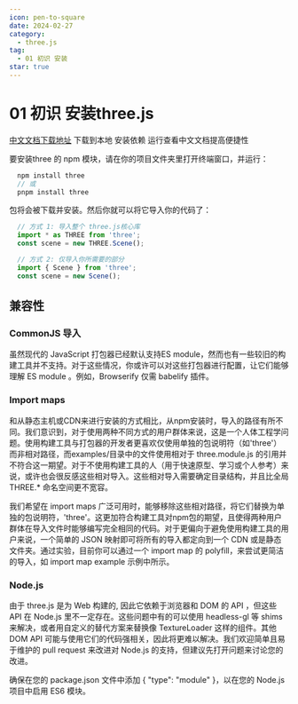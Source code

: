 ```yaml
---
icon: pen-to-square
date: 2024-02-27
category:
  - three.js
tag:
  - 01 初识 安装
star: true
---
```


# 01 初识 安装three.js

[中文文档下载地址](https://gitee.com/xin_hu199/threejs-code-public)  下载到本地 安装依赖 运行查看中文文档提高便捷性


要安装three 的 npm 模块，请在你的项目文件夹里打开终端窗口，并运行：
```ts
  npm install three
  // 或
  pnpm install three
```
包将会被下载并安装。然后你就可以将它导入你的代码了：

```ts
  // 方式 1: 导入整个 three.js核心库
  import * as THREE from 'three';
  const scene = new THREE.Scene();

  // 方式 2: 仅导入你所需要的部分
  import { Scene } from 'three';
  const scene = new Scene();
```



<!-- more -->

## 兼容性

### CommonJS 导入
虽然现代的 JavaScript 打包器已经默认支持ES module，然而也有一些较旧的构建工具并不支持。对于这些情况，你或许可以对这些打包器进行配置，让它们能够理解 ES module 。例如，Browserify 仅需 babelify 插件。

###  Import maps
和从静态主机或CDN来进行安装的方式相比，从npm安装时，导入的路径有所不同。我们意识到，对于使用两种不同方式的用户群体来说，这是一个人体工程学问题。使用构建工具与打包器的开发者更喜欢仅使用单独的包说明符（如'three'）而非相对路径，而examples/目录中的文件使用相对于 three.module.js 的引用并不符合这一期望。对于不使用构建工具的人（用于快速原型、学习或个人参考）来说，或许也会很反感这些相对导入。这些相对导入需要确定目录结构，并且比全局 THREE.* 命名空间更不宽容。

我们希望在 import maps 广泛可用时，能够移除这些相对路径，将它们替换为单独的包说明符，'three'。这更加符合构建工具对npm包的期望，且使得两种用户群体在导入文件时能够编写完全相同的代码。对于更偏向于避免使用构建工具的用户来说，一个简单的 JSON 映射即可将所有的导入都定向到一个 CDN 或是静态文件夹。通过实验，目前你可以通过一个 import map 的 polyfill，来尝试更简洁的导入，如 import map example 示例中所示。

###  Node.js
由于 three.js 是为 Web 构建的, 因此它依赖于浏览器和 DOM 的 API ，但这些 API 在 Node.js 里不一定存在。这些问题中有的可以使用 headless-gl 等 shims 来解决，或者用自定义的替代方案来替换像 TextureLoader 这样的组件。其他 DOM API 可能与使用它们的代码强相关，因此将更难以解决。我们欢迎简单且易于维护的 pull request 来改进对 Node.js 的支持，但建议先打开问题来讨论您的改进。

确保在您的 package.json 文件中添加 { "type": "module" }，以在您的 Node.js 项目中启用 ES6 模块。
